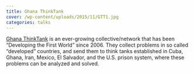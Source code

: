 ```yaml
---
title: Ghana ThinkTank
cover: /wp-content/uploads/2015/11/GTT1.jpg
categories: talks
---
```

[Ghana ThinkTank](http://ghanathinktank.org/) is an ever-growing collective/network that has been “Developing the First World&#8221; since 2006. They collect problems in so called “developed” countries, and send them to think tanks established in Cuba, Ghana, Iran, Mexico, El Salvador, and the U.S. prison system, where these problems can be analyzed and solved.

<img class="ngg_displayed_gallery mceItem" src="http://flab.space/nextgen-attach_to_post/preview/id--441" alt="" data-mce-placeholder="1" />
